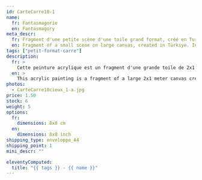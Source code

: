 ```yaml
---
id: CarteCarre10-1
name:
  fr: Fantasmagorie
  en: Fantasmagory
meta_descr:
  fr: Fragment d'une petite scène d'une toile grand format, créé en Turquie. Peinture intuitive de voyage
  en: Fragment of a small scene on large canvas, created in Türkiye. Intuitive travel painting
tags: ["petit-format-carre"]
description:
  fr: >
    Cette peinture acrylique est un fragment d'une grande toile de 2x1 mètre créé en Turquie chez un ami, sous une impulsion spontanée de peindre. J'ai donc pris en photo les meilleurs fragments pour en imprimer des cartes et ainsi partager ce souvenir de voyage.
  en: >
    This acrylic painting is a fragment of a large 2x1 meter canvas created in Turkey at a friend's house, under a spontaneous impulse to paint. So I took pictures of the best fragments to print cards and thus share this travel memory.
photos:
  - CarteCarre10cieux_1-a.jpg
price: 1.50
stock: 6
weight: 5
options:
  fr:
    dimensions: 8x8 cm
  en:
    dimensions: 8x8 inch
shipping_type: enveloppe_A4
shipping_point: 1
mini_descr: ""

eleventyComputed:
  title: "{{ tags }} - {{ name }}"
---
```

